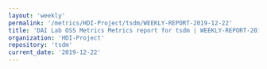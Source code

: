 ```yaml
---
layout: 'weekly'
permalink: '/metrics/HDI-Project/tsdm/WEEKLY-REPORT-2019-12-22'
title: 'DAI Lab OSS Metrics Metrics report for tsdm | WEEKLY-REPORT-2019-12-22'
organization: 'HDI-Project'
repository: 'tsdm'
current_date: '2019-12-22'
---
```

